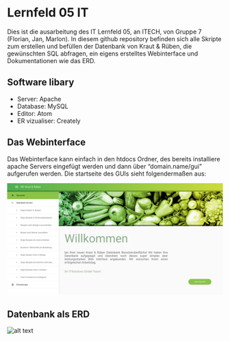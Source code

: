 # Lernfeld 05 IT

Dies ist die ausarbeitung des IT Lernfeld 05, an ITECH, von Gruppe 7 (Florian, Jan, Marlon). In diesem github repository befinden sich alle Skripte zum erstellen und befüllen der Datenbank von Kraut & Rüben, die gewünschten SQL abfragen, ein eigens erstelltes Webinterface und Dokumentationen wie das ERD.

Software libary
---------------

- Server: Apache
- Database: MySQL
- Editor: Atom
- ER vizualiser: Creately

Das Webinterface
----------------

Das Webinterface kann einfach in den htdocs Ordner, des bereits installiere apache Servers eingefügt werden und dann über “domain.name/gui” aufgerufen werden. Die startseite des GUIs sieht folgendermaßen aus: 


![alt text](https://raw.githubusercontent.com/EducationManMaster/Lernfeld-5/master/doc/GUI.png?token=AREXNOEG7RF3LKCBMOKZITK7R7MQE)

Datenbank als ERD
-----------------

![alt text](https://raw.githubusercontent.com/EducationManMaster/Lernfeld-5/master/doc/Kraut%20%26%20R%C3%BCben%20ERD.png?token=AREXNOD7CKLVBBERRIQ3ZVK7R7L7G)
